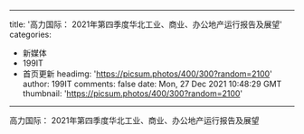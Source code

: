 
---
title: '高力国际： 2021年第四季度华北工业、商业、办公地产运行报告及展望'
categories: 
 - 新媒体
 - 199IT
 - 首页更新
headimg: 'https://picsum.photos/400/300?random=2100'
author: 199IT
comments: false
date: Mon, 27 Dec 2021 10:48:29 GMT
thumbnail: 'https://picsum.photos/400/300?random=2100'
---

<div>   
高力国际： 2021年第四季度华北工业、商业、办公地产运行报告及展望  
</div>
            